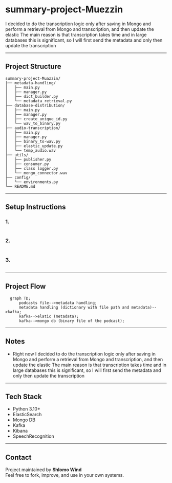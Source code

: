 #  summary-project-Muezzin

I decided to do the transcription logic only after saving in Mongo
and perform a retrieval from Mongo and transcription,
and then update the elastic
The main reason is that transcription takes time and in large databases this is significant, so I will first send the metadata and only then update the transcription




---

## Project Structure

```
summary-project-Muazzin/
├── metadata-handling/
│   ├── main.py
│   ├── manager.py
│   ├── dict_builder.py
│   └── metadata_retrieval.py
├── database-distribution/
│   ├── main.py
│   ├── manager.py
│   ├── create_unique_id.py
│   └── wav_to_binary.py
├── audio-transcription/
│   ├── main.py
│   ├── manager.py
│   ├── binary_to-wav.py
│   ├── elastic_update.py
│   └── temp_audio.wav
├── utils/
│   ├── publisher.py
│   ├── consumer.py
│   ├── class logger.py
│   └── mongo_connector.wav
├── config/
│   └── environments.py 
└── README.md
```

---

## Setup Instructions

### 1. 
```bash
```

### 2.
```bash
```

### 3.
```bash
```


---

## Project Flow

```mermaid
  graph TD;
      podcasts file-->metadata handling;
      metadata handling (dictionary with file path and metadata)-->kafka;
      kafka-->elatic (metadata);
      kafka-->mongo db (binary file of the podcast);
```

---

## Notes

- Right now I decided to do the transcription logic only after saving in Mongo
and perform a retrieval from Mongo and transcription,
and then update the elastic
The main reason is that transcription takes time and in large databases this is significant, so I will first send the metadata and only then update the transcription


---


## Tech Stack

- Python 3.10+
- ElasticSearch
- Mongo DB
- Kafka
- Kibana
- SpeechRecognition
---

## Contact

Project maintained by **Shlomo Wind**  
Feel free to fork, improve, and use in your own systems.